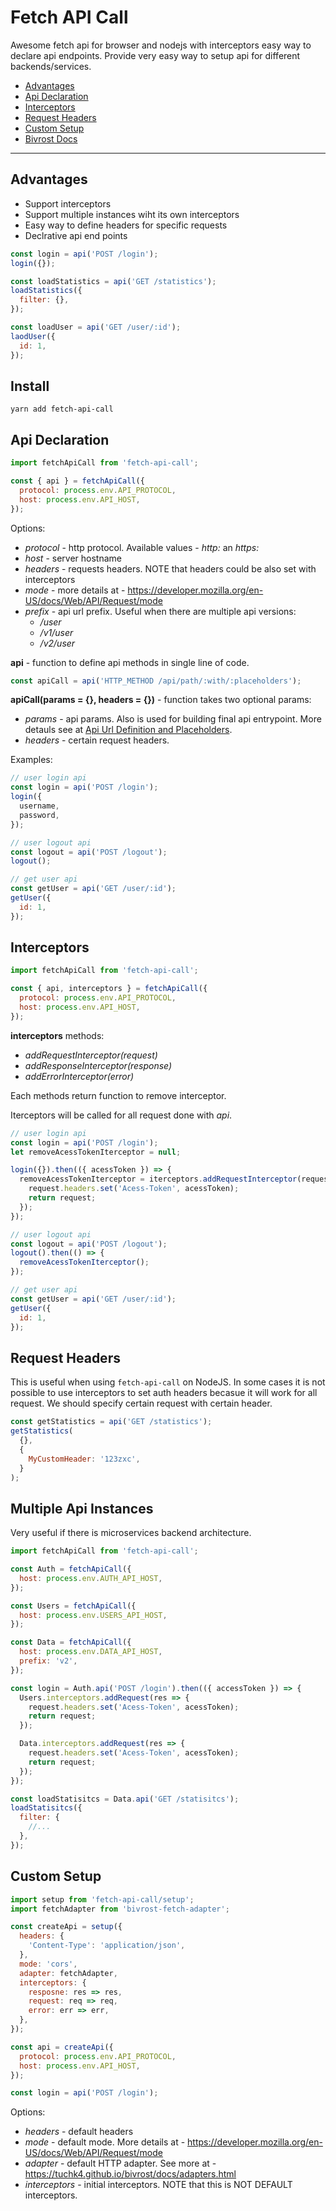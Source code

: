 # Fetch API Call

Awesome fetch api for browser and nodejs with interceptors easy way to declare
api endpoints. Provide very easy way to setup api for different
backends/services.

* [Advantages](#advantages)
* [Api Declaration](#api-declaration)
* [Interceptors](#interceptors)
* [Request Headers](#request-headers)
* [Custom Setup](#custom-setup)
* [Bivrost Docs](http://tuchk4.github.io/bivrost/)

---

## Advantages

* Support interceptors
* Support multiple instances wiht its own interceptors
* Easy way to define headers for specific requests
* Declrative api end points

```js
const login = api('POST /login');
login({});

const loadStatistics = api('GET /statistics');
loadStatistics({
  filter: {},
});

const loadUser = api('GET /user/:id');
laodUser({
  id: 1,
});
```

## Install

```
yarn add fetch-api-call
```

## Api Declaration

```js
import fetchApiCall from 'fetch-api-call';

const { api } = fetchApiCall({
  protocol: process.env.API_PROTOCOL,
  host: process.env.API_HOST,
});
```

Options:

* _protocol_ - http protocol. Available values - _http:_ an _https:_
* _host_ - server hostname
* _headers_ - requests headers. NOTE that headers could be also set with
  interceptors
* _mode_ - more details at -
  https://developer.mozilla.org/en-US/docs/Web/API/Request/mode
* _prefix_ - api url prefix. Useful when there are multiple api versions:
  * _/user_
  * _/v1/user_
  * _/v2/user_

**api** - function to define api methods in single line of code.

```js
const apiCall = api('HTTP_METHOD /api/path/:with/:placeholders');
```

**apiCall(params = {}, headers = {})** - function takes two optional params:

* _params_ - api params. Also is used for building final api entrypoint. More
  detauls see at
  [Api Url Definition and Placeholders](https://tuchk4.github.io/bivrost/docs/basics/api-function.html#api-definition).
* _headers_ - certain request headers.

Examples:

```js
// user login api
const login = api('POST /login');
login({
  username,
  password,
});

// user logout api
const logout = api('POST /logout');
logout();

// get user api
const getUser = api('GET /user/:id');
getUser({
  id: 1,
});
```

## Interceptors

```js
import fetchApiCall from 'fetch-api-call';

const { api, interceptors } = fetchApiCall({
  protocol: process.env.API_PROTOCOL,
  host: process.env.API_HOST,
});
```

**interceptors** methods:

* _addRequestInterceptor(request)_
* _addResponseInterceptor(response)_
* _addErrorInterceptor(error)_

Each methods return function to remove interceptor.

Iterceptors will be called for all request done with _api_.

```js
// user login api
const login = api('POST /login');
let removeAcessTokenIterceptor = null;

login({}).then(({ acessToken }) => {
  removeAcessTokenIterceptor = iterceptors.addRequestInterceptor(request => {
    request.headers.set('Acess-Token', acessToken);
    return request;
  });
});

// user logout api
const logout = api('POST /logout');
logout().then(() => {
  removeAcessTokenIterceptor();
});

// get user api
const getUser = api('GET /user/:id');
getUser({
  id: 1,
});
```

## Request Headers

This is useful when using `fetch-api-call` on NodeJS. In some cases it is not
possible to use interceptors to set auth headers becasue it will work for all
request. We should specify certain request with certain header.

```js
const getStatistics = api('GET /statistics');
getStatistics(
  {},
  {
    MyCustomHeader: '123zxc',
  }
);
```

## Multiple Api Instances

Very useful if there is microservices backend architecture.

```js
import fetchApiCall from 'fetch-api-call';

const Auth = fetchApiCall({
  host: process.env.AUTH_API_HOST,
});

const Users = fetchApiCall({
  host: process.env.USERS_API_HOST,
});

const Data = fetchApiCall({
  host: process.env.DATA_API_HOST,
  prefix: 'v2',
});

const login = Auth.api('POST /login').then(({ accessToken }) => {
  Users.interceptors.addRequest(res => {
    request.headers.set('Acess-Token', acessToken);
    return request;
  });

  Data.interceptors.addRequest(res => {
    request.headers.set('Acess-Token', acessToken);
    return request;
  });
});

const loadStatisitcs = Data.api('GET /statisitcs');
loadStatisitcs({
  filter: {
    //...
  },
});
```

## Custom Setup

```js
import setup from 'fetch-api-call/setup';
import fetchAdapter from 'bivrost-fetch-adapter';

const createApi = setup({
  headers: {
    'Content-Type': 'application/json',
  },
  mode: 'cors',
  adapter: fetchAdapter,
  interceptors: {
    resposne: res => res,
    request: req => req,
    error: err => err,
  },
});

const api = createApi({
  protocol: process.env.API_PROTOCOL,
  host: process.env.API_HOST,
});

const login = api('POST /login');
```

Options:

* _headers_ - default headers
* _mode_ - default mode. More details at -
  https://developer.mozilla.org/en-US/docs/Web/API/Request/mode
* _adapter_ - default HTTP adapter. See more at -
  https://tuchk4.github.io/bivrost/docs/adapters.html
* _interceptors_ - initial interceptors. NOTE that this is NOT DEFAULT
  interceptors.
